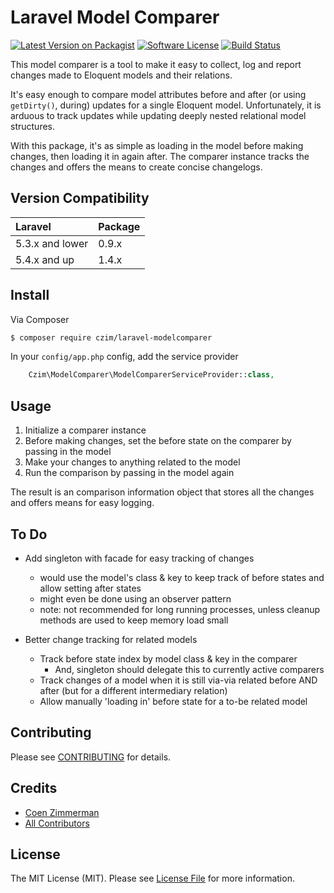 # Laravel Model Comparer

[![Latest Version on Packagist][ico-version]][link-packagist]
[![Software License][ico-license]](LICENSE.md)
[![Build Status](https://travis-ci.org/czim/laravel-modelcomparer.svg?branch=master)](https://travis-ci.org/czim/laravel-modelcomparer)


This model comparer is a tool to make it easy to collect, log and report changes made to Eloquent models and their relations.

It's easy enough to compare model attributes before and after (or using `getDirty()`, during) updates for a single Eloquent model.
Unfortunately, it is arduous to track updates while updating deeply nested relational model structures.

With this package, it's as simple as loading in the model before making changes, then loading it in again after.
The comparer instance tracks the changes and offers the means to create concise changelogs.


## Version Compatibility

 Laravel         | Package 
:----------------|:--------
 5.3.x and lower | 0.9.x
 5.4.x and up    | 1.4.x


## Install

Via Composer

``` bash
$ composer require czim/laravel-modelcomparer
```

In your `config/app.php` config, add the service provider

``` php
    Czim\ModelComparer\ModelComparerServiceProvider::class,
```


## Usage 

1. Initialize a comparer instance
2. Before making changes, set the before state on the comparer by passing in the model
3. Make your changes to anything related to the model
4. Run the comparison by passing in the model again

The result is an comparison information object that stores all the changes and offers means for easy logging.


## To Do

- Add singleton with facade for easy tracking of changes
    - would use the model's class & key to keep track of before states and allow setting after states
    - might even be done using an observer pattern
    - note: not recommended for long running processes, unless cleanup methods are used to keep memory load small

- Better change tracking for related models
    - Track before state index by model class & key in the comparer
        - And, singleton should delegate this to currently active comparers
    - Track changes of a model when it is still via-via related before AND after (but for a different intermediary relation)
    - Allow manually 'loading in' before state for a to-be related model
  

## Contributing

Please see [CONTRIBUTING](CONTRIBUTING.md) for details.


## Credits

- [Coen Zimmerman][link-author]
- [All Contributors][link-contributors]


## License

The MIT License (MIT). Please see [License File](LICENSE.md) for more information.

[ico-version]: https://img.shields.io/packagist/v/czim/laravel-modelcomparer.svg?style=flat-square
[ico-license]: https://img.shields.io/badge/license-MIT-brightgreen.svg?style=flat-square
[ico-downloads]: https://img.shields.io/packagist/dt/czim/laravel-modelcomparer.svg?style=flat-square

[link-packagist]: https://packagist.org/packages/czim/laravel-modelcomparer
[link-downloads]: https://packagist.org/packages/czim/laravel-modelcomparer
[link-author]: https://github.com/czim
[link-contributors]: ../../contributors
